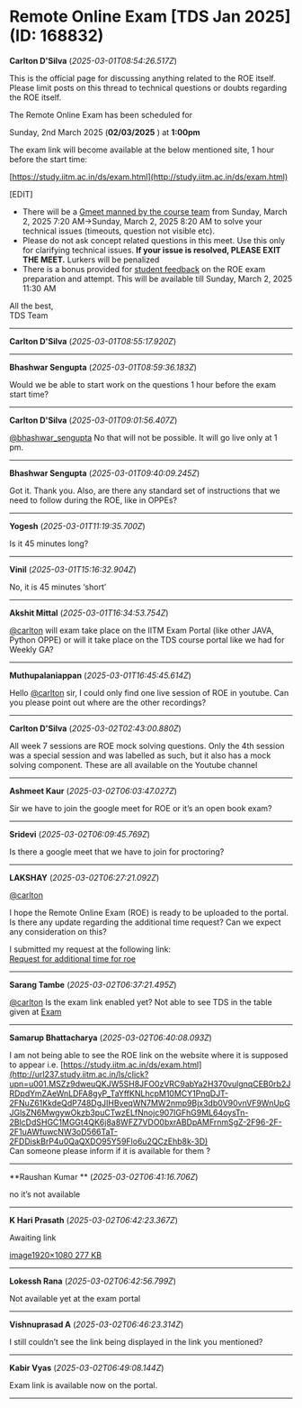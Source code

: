 # Remote Online Exam [TDS Jan 2025] (ID: 168832)

**Carlton D'Silva** (_2025-03-01T08:54:26.517Z_)

This is the official page for discussing anything related to the ROE itself. Please limit posts on this thread to technical questions or doubts regarding the ROE itself.

The Remote Online Exam has been scheduled for

Sunday, 2nd March 2025 (**02/03/2025** ) at **1:00pm**

The exam link will become available at the below mentioned site, 1 hour before the start time:

[https://study.iitm.ac.in/ds/exam.html](http://study.iitm.ac.in/ds/exam.html)

[EDIT]

  * There will be a [Gmeet manned by the course team](https://meet.google.com/bah-uytq-osu) from Sunday, March 2, 2025 7:20 AM→Sunday, March 2, 2025 8:20 AM to solve your technical issues (timeouts, question not visible etc).
  * Please do not ask concept related questions in this meet. Use this only for clarifying technical issues. **If your issue is resolved, PLEASE EXIT THE MEET.** Lurkers will be penalized 
  * There is a bonus provided for [student feedback](https://forms.gle/TXxz1yr5fpcz5bh89) on the ROE exam preparation and attempt. This will be available till Sunday, March 2, 2025 11:30 AM



All the best,  
TDS Team

---

**Carlton D'Silva** (_2025-03-01T08:55:17.920Z_)



---

**Bhashwar Sengupta** (_2025-03-01T08:59:36.183Z_)

Would we be able to start work on the questions 1 hour before the exam start time?

---

**Carlton D'Silva** (_2025-03-01T09:01:56.407Z_)

[@bhashwar_sengupta](/u/bhashwar_sengupta) No that will not be possible. It will go live only at 1 pm.

---

**Bhashwar Sengupta** (_2025-03-01T09:40:09.245Z_)

Got it. Thank you. Also, are there any standard set of instructions that we need to follow during the ROE, like in OPPEs?

---

**Yogesh** (_2025-03-01T11:19:35.700Z_)

Is it 45 minutes long?

---

**Vinil** (_2025-03-01T15:16:32.904Z_)

No, it is 45 minutes ‘short’

---

**Akshit Mittal** (_2025-03-01T16:34:53.754Z_)

[@carlton](/u/carlton) will exam take place on the IITM Exam Portal (like other JAVA, Python OPPE) or will it take place on the TDS course portal like we had for Weekly GA?

---

**Muthupalaniappan** (_2025-03-01T16:45:45.614Z_)

Hello [@carlton](/u/carlton) sir, I could only find one live session of ROE in youtube. Can you please point out where are the other recordings?

---

**Carlton D'Silva** (_2025-03-02T02:43:00.880Z_)

All week 7 sessions are ROE mock solving questions. Only the 4th session was a special session and was labelled as such, but it also has a mock solving component. These are all available on the Youtube channel

---

**Ashmeet Kaur** (_2025-03-02T06:03:47.027Z_)

Sir we have to join the google meet for ROE or it’s an open book exam?

---

**Sridevi** (_2025-03-02T06:09:45.769Z_)

Is there a google meet that we have to join for proctoring?

---

**LAKSHAY** (_2025-03-02T06:27:21.092Z_)

[@carlton](/u/carlton)

I hope the Remote Online Exam (ROE) is ready to be uploaded to the portal. Is there any update regarding the additional time request? Can we expect any consideration on this?

I submitted my request at the following link:  
[Request for additional time for roe](https://discourse.onlinedegree.iitm.ac.in/t/mock-roe-1-2-3-4-tds-jan-2025/168449/66)

---

**Sarang Tambe** (_2025-03-02T06:37:21.495Z_)

[@carlton](/u/carlton) Is the exam link enabled yet? Not able to see TDS in the table given at [Exam](http://study.iitm.ac.in/ds/exam.html)

---

**Samarup Bhattacharya** (_2025-03-02T06:40:08.093Z_)

I am not being able to see the ROE link on the website where it is supposed to appear i.e. [https://study.iitm.ac.in/ds/exam.html](http://url237.study.iitm.ac.in/ls/click?upn=u001.MSZz9dweuQKJW5SH8JFO0zVRC9abYa2H370vulgnqCEB0rb2JRDpdYmZAeWnLDFA8gyP_TaYffKNLhcpM10MCY1PnqDJT-2FNuZ61KkdeQdP748DgJIHBveqWN7MW2nmp9Bjx3db0V90vnVF9WnUpGJGlsZN6MwgywOkzb3puCTwzELfNnojc907IGFhG9ML64oysTn-2BlcDdSHGC1MGGt4QK6j8a8WFZ7VDO0bxrABDpAMFrnmSgZ-2F96-2F-2F1uAWfuwcNW3oD566TaT-2FDDiskBrP4u0QaQXDO95Y59Flo6u2QCzEhb8k-3D)  
Can someone please inform if it is available for them ?

---

**Raushan Kumar ** (_2025-03-02T06:41:16.706Z_)

no it’s not available

---

**K Hari Prasath** (_2025-03-02T06:42:23.367Z_)

Awaiting link  


[image1920×1080 277 KB](https://europe1.discourse-cdn.com/flex013/uploads/iitm/original/3X/1/d/1d924906c7ec5da0a28f312565842402743638be.png "image")

---

**Lokessh Rana** (_2025-03-02T06:42:56.799Z_)

Not available yet at the exam portal

---

**Vishnuprasad A** (_2025-03-02T06:46:23.314Z_)

I still couldn’t see the link being displayed in the link you mentioned?

---

**Kabir Vyas** (_2025-03-02T06:49:08.144Z_)

Exam link is available now on the portal.

---
